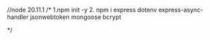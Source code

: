 //node 20.11.1
/\*
1.npm init -y 2. npm i express dotenv express-async-handler jsonwebtoken mongoose bcrypt

\*/

